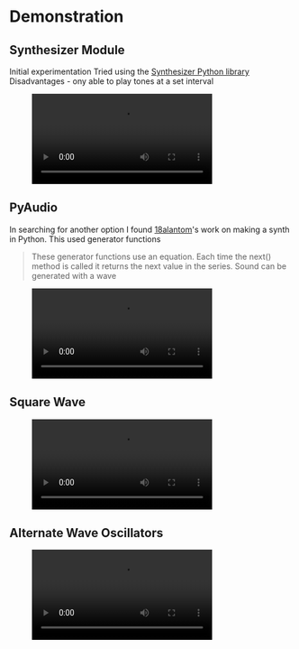 # Demonstration

## Synthesizer Module
Initial experimentation
Tried using the [Synthesizer Python library](https://pypi.org/project/synthesizer/)
Disadvantages - ony able to play tones at a set interval

<figure class="video_container">
  <video controls="true" allowfullscreen="true" width="320">
    <source src="assets/videos/video.mp4" type="video/mp4">
  </video>
</figure>

## PyAudio
In searching for another option I found [18alantom](https://github.com/18alantom/synth)'s work on 
making a synth in Python. This used generator functions
> These generator functions use an equation. Each time the next() method is called it returns the
next value in the series. Sound can be generated with a wave 

<figure class="video_container">
  <video controls="true" allowfullscreen="true" width="320">
    <source src="assets/videos/video.mp4" type="video/mp4">
  </video>
</figure>

## Square Wave

<figure class="video_container">
  <video controls="true" allowfullscreen="true" width="320">
    <source src="assets/videos/video.mp4" type="video/mp4">
  </video>
</figure>

## Alternate Wave Oscillators

<figure class="video_container">
  <video controls="true" allowfullscreen="true" width="320">
    <source src="assets/videos/video.mp4" type="video/mp4">
  </video>
</figure>